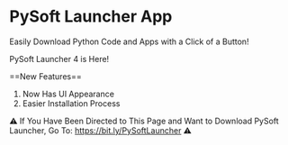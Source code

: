 # PySoft Launcher App
Easily Download Python Code and Apps with a Click of a Button!


PySoft Launcher 4 is Here!

==New Features==

1. Now Has UI Appearance
2. Easier Installation Process

⚠ If You Have Been Directed to This Page and Want to Download PySoft Launcher, Go To: https://bit.ly/PySoftLauncher ⚠
